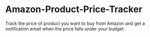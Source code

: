 # Amazon-Product-Price-Tracker
Track the price of product you want to buy from Amazon and get a notification email when the price falls under your budget.
